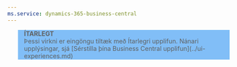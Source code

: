 ```yaml
---
ms.service: dynamics-365-business-central
---
```

<blockquote STYLE="background: #81BEF7;border-left:None"><b>ÍTARLEGT</b><br />Þessi virkni er eingöngu tiltæk með Ítarlegri upplifun. Nánari upplýsingar, sjá [Sérstilla þína Business Central upplifun](../ui-experiences.md) </blockquote>
